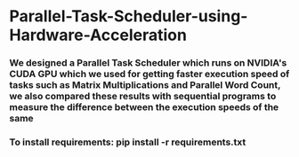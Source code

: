 # Parallel-Task-Scheduler-using-Hardware-Acceleration
### We designed a Parallel Task Scheduler which runs on NVIDIA's CUDA GPU which we used for getting faster execution speed of tasks such as Matrix Multiplications and Parallel Word Count, we also compared these results with sequential programs to measure the difference between the execution speeds of the same
### To install requirements: pip install -r requirements.txt
